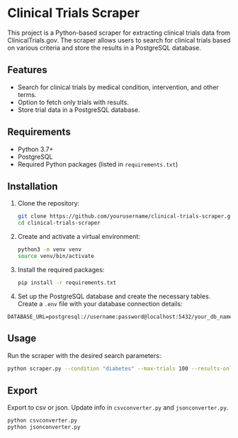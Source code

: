 # Clinical Trials Scraper

This project is a Python-based scraper for extracting clinical trials data from ClinicalTrials.gov. The scraper allows users to search for clinical trials based on various criteria and store the results in a PostgreSQL database.

## Features

- Search for clinical trials by medical condition, intervention, and other terms.
- Option to fetch only trials with results.
- Store trial data in a PostgreSQL database.

## Requirements

- Python 3.7+
- PostgreSQL
- Required Python packages (listed in `requirements.txt`)

## Installation

1. Clone the repository:
    ```sh
    git clone https://github.com/yourusername/clinical-trials-scraper.git
    cd clinical-trials-scraper
    ```

2. Create and activate a virtual environment:
    ```sh
    python3 -m venv venv
    source venv/bin/activate
    ```

3. Install the required packages:
    ```sh
    pip install -r requirements.txt
    ```

4. Set up the PostgreSQL database and create the necessary tables. Create a `.env` file with your database connection details:

```
DATABASE_URL=postgresql://username:password@localhost:5432/your_db_name
```

## Usage

Run the scraper with the desired search parameters:

```sh
python scraper.py --condition "diabetes" --max-trials 100 --results-only
```

## Export

Export to csv or json. Update info in `csvconverter.py` and `jsonconverter.py`.

```sh
python csvconverter.py
python jsonconverter.py
```